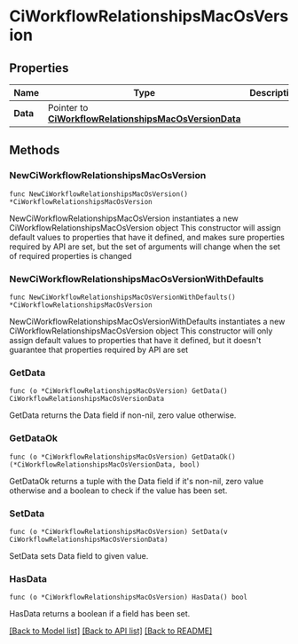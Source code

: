 # CiWorkflowRelationshipsMacOsVersion

## Properties

Name | Type | Description | Notes
------------ | ------------- | ------------- | -------------
**Data** | Pointer to [**CiWorkflowRelationshipsMacOsVersionData**](CiWorkflowRelationshipsMacOsVersionData.md) |  | [optional] 

## Methods

### NewCiWorkflowRelationshipsMacOsVersion

`func NewCiWorkflowRelationshipsMacOsVersion() *CiWorkflowRelationshipsMacOsVersion`

NewCiWorkflowRelationshipsMacOsVersion instantiates a new CiWorkflowRelationshipsMacOsVersion object
This constructor will assign default values to properties that have it defined,
and makes sure properties required by API are set, but the set of arguments
will change when the set of required properties is changed

### NewCiWorkflowRelationshipsMacOsVersionWithDefaults

`func NewCiWorkflowRelationshipsMacOsVersionWithDefaults() *CiWorkflowRelationshipsMacOsVersion`

NewCiWorkflowRelationshipsMacOsVersionWithDefaults instantiates a new CiWorkflowRelationshipsMacOsVersion object
This constructor will only assign default values to properties that have it defined,
but it doesn't guarantee that properties required by API are set

### GetData

`func (o *CiWorkflowRelationshipsMacOsVersion) GetData() CiWorkflowRelationshipsMacOsVersionData`

GetData returns the Data field if non-nil, zero value otherwise.

### GetDataOk

`func (o *CiWorkflowRelationshipsMacOsVersion) GetDataOk() (*CiWorkflowRelationshipsMacOsVersionData, bool)`

GetDataOk returns a tuple with the Data field if it's non-nil, zero value otherwise
and a boolean to check if the value has been set.

### SetData

`func (o *CiWorkflowRelationshipsMacOsVersion) SetData(v CiWorkflowRelationshipsMacOsVersionData)`

SetData sets Data field to given value.

### HasData

`func (o *CiWorkflowRelationshipsMacOsVersion) HasData() bool`

HasData returns a boolean if a field has been set.


[[Back to Model list]](../README.md#documentation-for-models) [[Back to API list]](../README.md#documentation-for-api-endpoints) [[Back to README]](../README.md)



